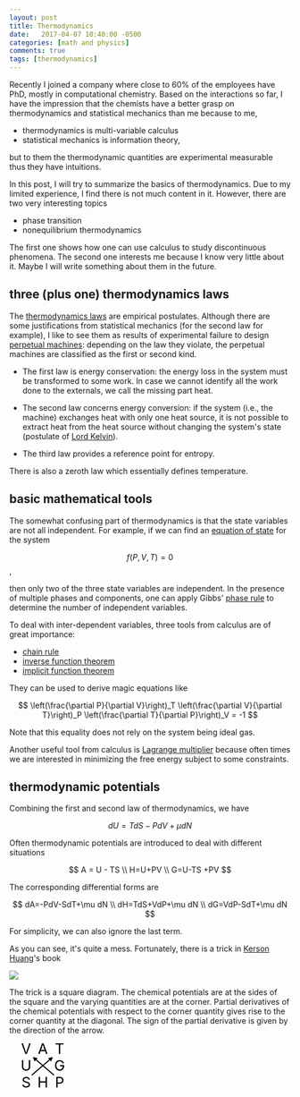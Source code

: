 ```yaml
---
layout: post
title: Thermodynamics
date:   2017-04-07 10:40:00 -0500
categories: [math and physics]
comments: true
tags: [thermodynamics]
---
```


Recently I joined a company where close to 60% of the employees have PhD, mostly in computational chemistry.
Based on the interactions so far, I have the impression that the chemists have a
better grasp on thermodynamics and statistical mechanics than me
because to me,

* thermodynamics is multi-variable calculus
* statistical mechanics is information theory,

but to them the thermodynamic quantities are experimental measurable thus they have intuitions.

In this post, I will try to summarize the basics of thermodynamics.
Due to my limited experience, I find there is not much content in it.
However, there are two very interesting topics

* phase transition
* nonequilibrium thermodynamics

The first one shows how one can use calculus to study discontinuous 
phenomena. The second one interests me because I know very little about it.
Maybe I will write something about them in the future.

## three (plus one) thermodynamics laws

The [thermodynamics laws](https://en.wikipedia.org/wiki/Laws_of_thermodynamics) are empirical postulates.
Although there are some justifications from statistical mechanics (for the second law for example), 
I like to see them as results of experimental failure to design [perpetual machines](https://en.wikipedia.org/wiki/Perpetual_motion):
depending on the law they violate, the perpetual machines are classified as the first or second kind. 

* The first law is energy conservation: the energy loss in the system must be transformed to some work. In case we cannot identify all the work done to the externals, we call the missing part heat.

* The second law concerns energy conversion: if the system (i.e., the machine) exchanges heat with only one heat source, it is not possible to extract heat from the heat source without changing the system's state (postulate of [Lord Kelvin](https://en.wikipedia.org/wiki/William_Thomson,_1st_Baron_Kelvin)).

* The third law provides a reference point for entropy.

There is also a zeroth law which essentially defines temperature.

## basic mathematical tools

The somewhat confusing part of thermodynamics is that the state variables are not all independent. For example, if we can find an [equation of state](https://en.wikipedia.org/wiki/Equation_of_state) for the system

$$ f(P, V, T) = 0$$, 

then only two of the three state variables are independent. 
In the presence of multiple phases and components, one can apply Gibbs' [phase rule](https://en.wikipedia.org/wiki/Phase_rule) to determine the number of independent variables.

To deal with inter-dependent variables, three tools from calculus are of great importance: 

* [chain rule](https://en.wikipedia.org/wiki/Chain_rule)
* [inverse function theorem](https://en.wikipedia.org/wiki/Inverse_function_theorem)
* [implicit function theorem](https://en.wikipedia.org/wiki/Implicit_function_theorem)

They can be used to derive magic equations like 

$$ \left(\frac{\partial P}{\partial V}\right)_T
\left(\frac{\partial V}{\partial T}\right)_P
\left(\frac{\partial T}{\partial P}\right)_V = -1 $$

Note that this equality does not rely on the system being ideal gas.

Another useful tool from calculus is [Lagrange multiplier](https://en.wikipedia.org/wiki/Lagrange_multiplier) because often times we are interested in minimizing the free energy subject to some constraints.

## thermodynamic potentials

Combining the first and second law of thermodynamics, we have 

$$ dU = TdS - PdV + \mu dN $$

Often thermodynamic potentials are introduced to deal with different situations

$$ A = U - TS \\ H=U+PV \\ G=U-TS +PV $$

The corresponding differential forms are

$$ dA=-PdV-SdT+\mu dN \\ dH=TdS+VdP+\mu dN \\ dG=VdP-SdT+\mu dN $$

For simplicity, we can also ignore the last term.

As you can see, it's quite a mess. Fortunately, there is a trick in [Kerson Huang](https://en.wikipedia.org/wiki/Kerson_Huang)'s book

<a href="https://www.amazon.com/gp/product/0471815187/ref=as_li_tl?ie=UTF8&camp=1789&creative=9325&creativeASIN=0471815187&linkCode=as2&tag=nosarthur2016-20&linkId=01a45bc6b594cf81108b98b687543082" target="_blank"><img border="0" src="//ws-na.amazon-adsystem.com/widgets/q?_encoding=UTF8&MarketPlace=US&ASIN=0471815187&ServiceVersion=20070822&ID=AsinImage&WS=1&Format=_SL250_&tag=nosarthur2016-20" ></a><img src="//ir-na.amazon-adsystem.com/e/ir?t=nosarthur2016-20&l=am2&o=1&a=0471815187" width="1" height="1" border="0" alt="" style="border:none !important; margin:0px !important;" />

The trick is a square diagram. The chemical potentials are at the sides of the square and the varying quantities are at the corner.
Partial derivatives of
the chemical potentials with respect to the corner quantity gives rise to the
corner quantity at the diagonal. The sign of the partial derivative is given by
the direction of the arrow.

<svg width='105' height='90'> 
  <defs>
      <marker id="arrow" viewBox="0 -5 10 10" markerWidth="4" markerHeight="4" refx="5" refy="0" orient="auto" markerUnits="strokeWidth">
      <path d="M0,-5 L10,0 L0,5" />
      </marker>
  </defs>
<text x='30' y='20' text-anchor='middle' font-size='26'> V </text>
<text x='60' y='20' text-anchor='middle' font-size='26'> A </text>
<text x='90' y='20' text-anchor='middle' font-size='26'> T </text>
    <line x1="80" y1="58" x2="45" y2="28" stroke="#000" stroke-width="2" marker-end="url(#arrow)" />
<text x='30' y='50' text-anchor='middle' font-size='26'> U </text>
<text x='90' y='50' text-anchor='middle' font-size='26'> G </text>
    <line x1="40" y1="58" x2="75" y2="28" stroke="#000" stroke-width="2" marker-end="url(#arrow)" />
<text x='30' y='80' text-anchor='middle' font-size='26'> S </text>
<text x='60' y='80' text-anchor='middle' font-size='26'> H </text>
<text x='90' y='80' text-anchor='middle' font-size='26'> P </text>
</svg>




